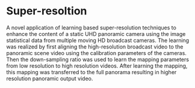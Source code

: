 Super-resoltion
=======================
A novel application of learning based super-resolution techniques to enhance the content of a static UHD panoramic camera using the image statistical data from multiple moving HD broadcast cameras. The learning was realized by first aligning the high-resolution broadcast video to the panoramic scene video using the calibration parameters of the cameras. Then the down-sampling ratio was used to learn the mapping parameters from low resolution to high resolution videos. After learning the mapping, this mapping was transferred to the full panorama resulting in higher resolution panoramic output video.
